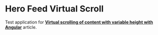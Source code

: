 # Hero Feed Virtual Scroll

Test application for **[Virtual scrolling of content with variable height with Angular](https://dev.to/georgii/virtual-scrolling-of-content-with-variable-height-with-angular-3a52)** article.
